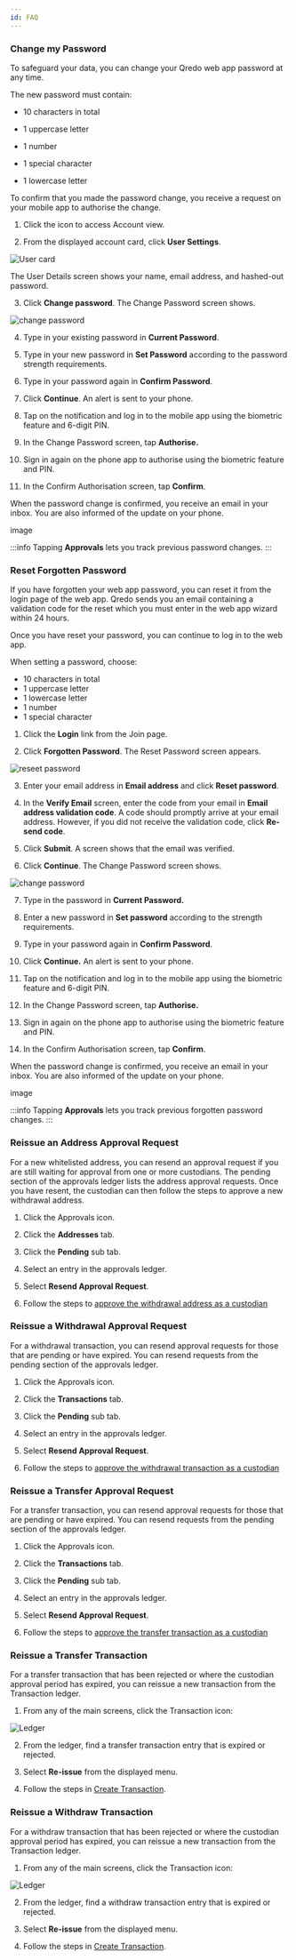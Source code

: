 ```yaml
---
id: FAQ
---
```


### Change my Password

To safeguard your data, you can change your Qredo web app password at any time.

The new password must contain:

*   10 characters in total
    
*   1 uppercase letter
    
*   1 number
    
*   1 special character
    
*   1 lowercase letter
    
To confirm that you made the password change, you receive a request on your mobile app to authorise the change.

1.  Click the icon to access Account view.    

2. From the displayed account card, click **User Settings**. 

![User card](/doc-images/usercard1.png)

   The User Details screen shows your name, email address, and hashed-out password.

3. Click **Change password**. The Change Password screen shows.

![change password](/doc-images/changepwd.png)

4. Type in your existing password in **Current Password**.

5. Type in your new password in **Set Password** according to the password strength requirements.

6. Type in your password again in **Confirm Password**.

7. Click **Continue**. An alert is sent to your phone.

8. Tap on the notification and log in to the mobile app using the biometric feature and 6-digit PIN.

9. In the Change Password screen, tap **Authorise.**

10. Sign in again on the phone app to authorise using the biometric feature and PIN.

11. In the Confirm Authorisation screen, tap **Confirm**.

When the password change is confirmed, you receive an email in your inbox. You are also informed of the update on your phone.

image

:::info
Tapping **Approvals** lets you track previous password changes.
:::

### Reset Forgotten Password

If you have forgotten your web app password, you can reset it from the login page of the web app. Qredo sends you an email containing a validation code for the reset which you must enter in the web app wizard within 24 hours.

Once you have reset your password, you can continue to log in to the web app.

When setting a password, choose:

*   10 characters in total
*   1 uppercase letter
*   1 lowercase letter
*   1 number
*   1 special character
    
1.  Click the **Login** link from the Join page.

2. Click **Forgotten Password**. The Reset Password screen appears.

![reseet password](/doc-images/resetp.png)

3. Enter your email address in **Email address** and click **Reset password**.

4. In the **Verify Email** screen, enter the code from your email in **Email address validation code**. A code should promptly arrive at your email address. However, if you did not receive the validation code, click **Re-send code**.

5. Click **Submit**. A screen shows that the email was verified.

6. Click **Continue**. The Change Password screen shows.

![change password](/doc-images/changepwd.png)

7. Type in the password in **Current Password.**

8. Enter a new password in **Set password** according to the strength requirements.

9. Type in your password again in **Confirm Password**.

10. Click **Continue.** An alert is sent to your phone.

11. Tap on the notification and log in to the mobile app using the biometric feature and 6-digit PIN.

12. In the Change Password screen, tap **Authorise.**

13. Sign in again on the phone app to authorise using the biometric feature and PIN.

14. In the Confirm Authorisation screen, tap **Confirm**.

When the password change is confirmed, you receive an email in your inbox. You are also informed of the update on your phone.

image

:::info
Tapping **Approvals** lets you track previous forgotten password changes.
:::

### Reissue an Address Approval Request

For a new whitelisted address, you can resend an approval request if you are still waiting for approval from one or more custodians. The pending section of the approvals ledger lists the address approval requests. Once you have resent, the custodian can then follow the steps to approve a new withdrawal address.

1.  Click the Approvals icon.
    
2.  Click the **Addresses** tab.
    
3.  Click the **Pending** sub tab.
    
4.  Select an entry in the approvals ledger.
    
5.  Select **Resend Approval Request**.
    
6.  Follow the steps to [approve the withdrawal address as a custodian](/docs/Deposit%20&%20Withdraw#approve-withdrawal)


### Reissue a Withdrawal Approval Request

For a withdrawal transaction, you can resend approval requests for those that are pending or have expired. You can resend requests from the pending section of the approvals ledger.

1.  Click the Approvals icon.
    
2.  Click the **Transactions** tab.
    
3.  Click the **Pending** sub tab.
    
4.  Select an entry in the approvals ledger.
    
5.  Select **Resend Approval Request**.
    
6.  Follow the steps to [approve the withdrawal transaction as a custodian](/docs/Deposit%20&%20Withdraw#approve-withdrawal) 


### Reissue a Transfer Approval Request

For a transfer transaction, you can resend approval requests for those that are pending or have expired. You can resend requests from the pending section of the approvals ledger.

1.  Click the Approvals icon.
    
2.  Click the **Transactions** tab.
    
3.  Click the **Pending** sub tab.
    
4.  Select an entry in the approvals ledger.
    
5.  Select **Resend Approval Request**.
    
6.  Follow the steps to [approve the transfer transaction as a custodian](/docs/Creating%20Transactions#approve-transfer)


### Reissue a Transfer Transaction

For a transfer transaction that has been rejected or where the custodian approval period has expired, you can reissue a new transaction from the Transaction ledger.

1.  From any of the main screens, click the Transaction icon:

![Ledger](/doc-images/ledger.png)
    
2.  From the ledger, find a transfer transaction entry that is expired or rejected.
    
3.  Select **Re-issue** from the displayed menu.
    
4.  Follow the steps in [Create Transaction](/docs/Deposit%20&%20Withdraw#create-transaction).


### Reissue a Withdraw Transaction

For a withdraw transaction that has been rejected or where the custodian approval period has expired, you can reissue a new transaction from the Transaction ledger.

1.  From any of the main screens, click the Transaction icon:

![Ledger](/doc-images/ledger.png)
    
2.  From the ledger, find a withdraw transaction entry that is expired or rejected.
    
3.  Select **Re-issue** from the displayed menu.
    
4.  Follow the steps in [Create Transaction](/docs/Deposit%20&%20Withdraw#create-transaction).

